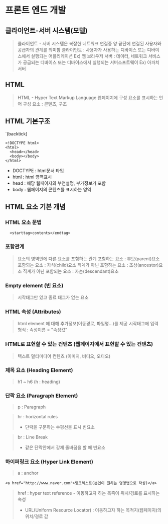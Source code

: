 # 프론트 엔드 개발
## 클라이언트-서버 시스템(모델)

> 클라이언트 - 서버 시스템은 복잡한 네트워크 연결중 양 끝단에 연결된 사용자와 공급자의 관계를 의미함
> 클라이언트 : 사용자가 사용하는 디바이스 또는 디바이스에서 실행되는 어플리케이션
> Ex) 웹 브라우저
> 서버 : 데이터, 네트워크 서비스가 공급되는 디바이스 또는 디바이스에서 실행되는 서버소프트웨어
> Ex) 아파치 서버

## HTML
> HTML - Hyper Text Markup Language
> 웹페이지에 구성 요소를 표시하는 언어
> 구성 요소 : 콘텐츠, 구조

## HTML 기본구조

`(backtick)

```
<!DOCTYPE html>
<html>
  <head></head>
  <body></body>
</html>
```

- DOCTYPE : html문서 타입
- html : html 영역표시
- head : 해당 웹페이지의 부연설명, 부가정보가 포함
- body : 웹페이지의 콘텐츠를 표시하는 영역

## HTML 요소 기본 개념

### HTML 요소 문법
 
 ```
   <starttag>contents</endtag>
 ```
 
 ### 포함관계
 
 > 요소의 영역안에 다른 요소를 포함하는 관계
 > 포함하는 요소 : 부모(parent)요소
 > 포함되는 요소 : 자식(child)요소
 > 직계가 아닌 포함하는 요소 : 조상(ancestor)요소
 > 직계가 아닌 포함되는 요소 : 자손(descendant)요소 

### Empty element (빈 요소)
> 시작태그만 있고 종료 태그가 없는 요소

### HTML 속성 (Attributes)
> html element 에 대해 추가정보(이동경로, 파일명...)를 제공
> 시작태그에 입력
> 형식 : 속성이름 = "속성값"

### HTML로 표현할 수 있는 컨텐츠 (웹페이지에서 표현할 수 있는 컨텐츠)
> 텍스트
> 멀티미디어 컨텐츠 (이미지, 비디오, 오디오)

### 제목 요소 (Heading Element)
> h1 ~ h6 (h : heading)

### 단락 요소 (Paragraph Element)
> p : Paragraph

> hr : horizontal rules
> - 단락을 구분하는 수평선을 표시
> 빈요소

> br : Line Break
> - 같은 단락안에서 강제 줄바꿈을 할 때
> 빈요소

### 하이퍼링크 요소 (Hyper Link Element)
> a : anchor

```
<a href="http://www.naver.com">링크텍스트(본인이 원하는 명명법으로 작성)</a>
```

> href : hyper text reference - 이동하고자 하는 목족이 위치/경로를 표시하는 속성
> - URL(Uniform Resource Locator) : 이동하고자 하는 목적지(웹페이지)의 위치/경로 값
